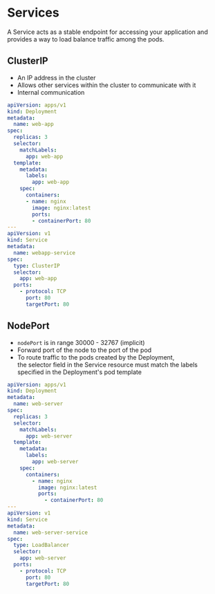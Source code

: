 # Services

A Service acts as a stable endpoint for accessing your application and provides a way to load balance traffic among the pods.

## ClusterIP

* An IP address in the cluster
* Allows other services within the cluster to communicate with it
* Internal communication

```yaml
apiVersion: apps/v1
kind: Deployment
metadata:
  name: web-app
spec:
  replicas: 3
  selector:
    matchLabels:
      app: web-app
  template:
    metadata:
      labels:
        app: web-app
    spec:
      containers:
      - name: nginx
        image: nginx:latest
        ports:
        - containerPort: 80
---
apiVersion: v1
kind: Service
metadata:
  name: webapp-service
spec:
  type: ClusterIP
  selector:
    app: web-app
  ports:
    - protocol: TCP
      port: 80
      targetPort: 80
```

## NodePort

* `nodePort` is in range 30000 - 32767 (implicit)
* Forward port of the node to the port of the pod
* To route traffic to the pods created by the Deployment,\
the selector field in the Service resource must match the labels specified in the Deployment's pod template

```yaml
apiVersion: apps/v1
kind: Deployment
metadata:
  name: web-server
spec:
  replicas: 3
  selector:
    matchLabels:
      app: web-server
  template:
    metadata:
      labels:
        app: web-server
    spec:
      containers:
        - name: nginx
          image: nginx:latest
          ports:
            - containerPort: 80
---
apiVersion: v1
kind: Service
metadata:
  name: web-server-service
spec:
  type: LoadBalancer
  selector:
    app: web-server
  ports:
    - protocol: TCP
      port: 80
      targetPort: 80
```
